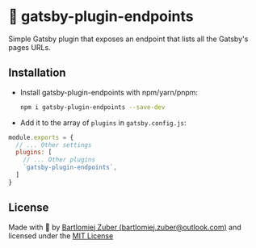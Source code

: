 # 📖 gatsby-plugin-endpoints
Simple Gatsby plugin that exposes an endpoint that lists all the Gatsby's pages URLs.


## Installation

- Install gatsby-plugin-endpoints with npm/yarn/pnpm:

    ```bash
    npm i gatsby-plugin-endpoints --save-dev
    ```

- Add it to the array of `plugins` in `gatsby.config.js`: 
```javascript
module.exports = {
  // ... Other settings
  plugins: [
    // ... Other plugins
    `gatsby-plugin-endpoints`,
  ]
}
```

License
--------

Made with :sparkling_heart: by [Bartlomiej Zuber (bartlomiej.zuber@outlook.com)](mailto:bartlomiej.zuber@outlook.com) and licensed under the [MIT License](LICENSE)


